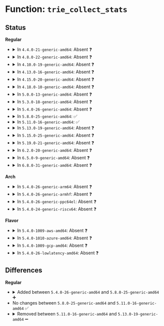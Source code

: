 # Function: <code>trie_collect_stats</code>

## Status
<b>Regular</b>
<ul>
<li>
<details>
<summary>In <code>4.4.0-21-generic-amd64</code>: Absent ❓</summary>

```json
{
  "name": "trie_collect_stats",
  "collision_type": "Unique Static",
  "inline_type": "Full",
  "funcs": [
    {
      "addr": 18446744071586837673,
      "name": "trie_collect_stats",
      "external": false,
      "loc": "net/ipv4/fib_trie.c:2098",
      "file": "net/ipv4/fib_trie.c",
      "inline": "not declared, inlined",
      "caller_inline": [
        "net/ipv4/fib_trie.c:fib_triestat_seq_show"
      ],
      "caller_func": []
    }
  ],
  "symbols": []
}
```
</details>
</li>
<li>
<details>
<summary>In <code>4.8.0-22-generic-amd64</code>: Absent ❓</summary>

```json
{
  "name": "trie_collect_stats",
  "collision_type": "Unique Static",
  "inline_type": "Full",
  "funcs": [
    {
      "addr": 18446744071587287113,
      "name": "trie_collect_stats",
      "external": false,
      "loc": "net/ipv4/fib_trie.c:2097",
      "file": "net/ipv4/fib_trie.c",
      "inline": "not declared, inlined",
      "caller_inline": [
        "net/ipv4/fib_trie.c:fib_triestat_seq_show"
      ],
      "caller_func": []
    }
  ],
  "symbols": []
}
```
</details>
</li>
<li>
<details>
<summary>In <code>4.10.0-19-generic-amd64</code>: Absent ❓</summary>

```json
{
  "name": "trie_collect_stats",
  "collision_type": "Unique Static",
  "inline_type": "Full",
  "funcs": [
    {
      "addr": 18446744071587488470,
      "name": "trie_collect_stats",
      "external": false,
      "loc": "net/ipv4/fib_trie.c:2269",
      "file": "net/ipv4/fib_trie.c",
      "inline": "not declared, inlined",
      "caller_inline": [
        "net/ipv4/fib_trie.c:fib_triestat_seq_show"
      ],
      "caller_func": []
    }
  ],
  "symbols": []
}
```
</details>
</li>
<li>
<details>
<summary>In <code>4.13.0-16-generic-amd64</code>: Absent ❓</summary>

```json
{
  "name": "trie_collect_stats",
  "collision_type": "Unique Static",
  "inline_type": "Full",
  "funcs": [
    {
      "addr": 18446744071587625366,
      "name": "trie_collect_stats",
      "external": false,
      "loc": "net/ipv4/fib_trie.c:2188",
      "file": "net/ipv4/fib_trie.c",
      "inline": "not declared, inlined",
      "caller_inline": [
        "net/ipv4/fib_trie.c:fib_triestat_seq_show"
      ],
      "caller_func": []
    }
  ],
  "symbols": []
}
```
</details>
</li>
<li>
<details>
<summary>In <code>4.15.0-20-generic-amd64</code>: Absent ❓</summary>

```json
{
  "name": "trie_collect_stats",
  "collision_type": "Unique Static",
  "inline_type": "Full",
  "funcs": [
    {
      "addr": 18446744071588149766,
      "name": "trie_collect_stats",
      "external": false,
      "loc": "net/ipv4/fib_trie.c:2184",
      "file": "net/ipv4/fib_trie.c",
      "inline": "not declared, inlined",
      "caller_inline": [
        "net/ipv4/fib_trie.c:fib_triestat_seq_show"
      ],
      "caller_func": []
    }
  ],
  "symbols": []
}
```
</details>
</li>
<li>
<details>
<summary>In <code>4.18.0-10-generic-amd64</code>: Absent ❓</summary>

```json
{
  "name": "trie_collect_stats",
  "collision_type": "Unique Static",
  "inline_type": "Full",
  "funcs": [
    {
      "addr": 18446744071588504097,
      "name": "trie_collect_stats",
      "external": false,
      "loc": "net/ipv4/fib_trie.c:2208",
      "file": "net/ipv4/fib_trie.c",
      "inline": "not declared, inlined",
      "caller_inline": [
        "net/ipv4/fib_trie.c:fib_triestat_seq_show"
      ],
      "caller_func": []
    }
  ],
  "symbols": []
}
```
</details>
</li>
<li>
<details>
<summary>In <code>5.0.0-13-generic-amd64</code>: Absent ❓</summary>

```json
{
  "name": "trie_collect_stats",
  "collision_type": "Unique Static",
  "inline_type": "Full",
  "funcs": [
    {
      "addr": 18446744071588699377,
      "name": "trie_collect_stats",
      "external": false,
      "loc": "net/ipv4/fib_trie.c:2232",
      "file": "net/ipv4/fib_trie.c",
      "inline": "not declared, inlined",
      "caller_inline": [
        "net/ipv4/fib_trie.c:fib_triestat_seq_show"
      ],
      "caller_func": []
    }
  ],
  "symbols": []
}
```
</details>
</li>
<li>
<details>
<summary>In <code>5.3.0-18-generic-amd64</code>: Absent ❓</summary>

```json
{
  "name": "trie_collect_stats",
  "collision_type": "Unique Static",
  "inline_type": "Full",
  "funcs": [
    {
      "addr": 18446744071589117277,
      "name": "trie_collect_stats",
      "external": false,
      "loc": "net/ipv4/fib_trie.c:2329",
      "file": "net/ipv4/fib_trie.c",
      "inline": "not declared, inlined",
      "caller_inline": [
        "net/ipv4/fib_trie.c:fib_triestat_seq_show"
      ],
      "caller_func": []
    }
  ],
  "symbols": []
}
```
</details>
</li>
<li>
<details>
<summary>In <code>5.4.0-26-generic-amd64</code>: Absent ❓</summary>

```json
{
  "name": "trie_collect_stats",
  "collision_type": "Unique Static",
  "inline_type": "Full",
  "funcs": [
    {
      "addr": 18446744071589341357,
      "name": "trie_collect_stats",
      "external": false,
      "loc": "net/ipv4/fib_trie.c:2335",
      "file": "net/ipv4/fib_trie.c",
      "inline": "not declared, inlined",
      "caller_inline": [
        "net/ipv4/fib_trie.c:fib_triestat_seq_show"
      ],
      "caller_func": []
    }
  ],
  "symbols": []
}
```
</details>
</li>
<li>
<details>
<summary>In <code>5.8.0-25-generic-amd64</code>: ✅</summary>

```c
void trie_collect_stats(struct trie * t, struct trie_stat * s)
```

```json
{
  "name": "trie_collect_stats",
  "collision_type": "Unique Static",
  "inline_type": "No",
  "funcs": [
    {
      "addr": 18446744071590318096,
      "name": "trie_collect_stats",
      "external": false,
      "loc": "net/ipv4/fib_trie.c:2474",
      "file": "net/ipv4/fib_trie.c",
      "inline": "seen, unknown",
      "caller_inline": [],
      "caller_func": [
        "net/ipv4/fib_trie.c:fib_triestat_seq_show"
      ]
    }
  ],
  "symbols": [
    {
      "addr": 18446744071590318096,
      "name": "trie_collect_stats",
      "section": ".text",
      "bind": "STB_LOCAL",
      "size": 275
    }
  ]
}
```
</details>
</li>
<li>
<details>
<summary>In <code>5.11.0-16-generic-amd64</code>: ✅</summary>

```c
void trie_collect_stats(struct trie * t, struct trie_stat * s)
```

```json
{
  "name": "trie_collect_stats",
  "collision_type": "Unique Static",
  "inline_type": "No",
  "funcs": [
    {
      "addr": 18446744071590371248,
      "name": "trie_collect_stats",
      "external": false,
      "loc": "net/ipv4/fib_trie.c:2465",
      "file": "net/ipv4/fib_trie.c",
      "inline": "seen, unknown",
      "caller_inline": [],
      "caller_func": [
        "net/ipv4/fib_trie.c:fib_triestat_seq_show"
      ]
    }
  ],
  "symbols": [
    {
      "addr": 18446744071590371248,
      "name": "trie_collect_stats",
      "section": ".text",
      "bind": "STB_LOCAL",
      "size": 280
    }
  ]
}
```
</details>
</li>
<li>
<details>
<summary>In <code>5.13.0-19-generic-amd64</code>: Absent ❓</summary>

```json
{
  "name": "trie_collect_stats",
  "collision_type": "Unique Static",
  "inline_type": "Full",
  "funcs": [
    {
      "addr": 18446744071590289699,
      "name": "trie_collect_stats",
      "external": false,
      "loc": "net/ipv4/fib_trie.c:2503",
      "file": "net/ipv4/fib_trie.c",
      "inline": "not declared, inlined",
      "caller_inline": [
        "net/ipv4/fib_trie.c:fib_triestat_seq_show"
      ],
      "caller_func": []
    }
  ],
  "symbols": []
}
```
</details>
</li>
<li>
<details>
<summary>In <code>5.15.0-25-generic-amd64</code>: Absent ❓</summary>

```json
{
  "name": "trie_collect_stats",
  "collision_type": "Unique Static",
  "inline_type": "Full",
  "funcs": [
    {
      "addr": 18446744071591080499,
      "name": "trie_collect_stats",
      "external": false,
      "loc": "net/ipv4/fib_trie.c:2507",
      "file": "net/ipv4/fib_trie.c",
      "inline": "not declared, inlined",
      "caller_inline": [
        "net/ipv4/fib_trie.c:fib_triestat_seq_show"
      ],
      "caller_func": []
    }
  ],
  "symbols": []
}
```
</details>
</li>
<li>
<details>
<summary>In <code>5.19.0-21-generic-amd64</code>: Absent ❓</summary>

```json
{
  "name": "trie_collect_stats",
  "collision_type": "Unique Static",
  "inline_type": "Full",
  "funcs": [
    {
      "addr": 18446744071592730949,
      "name": "trie_collect_stats",
      "external": false,
      "loc": "net/ipv4/fib_trie.c:2516",
      "file": "net/ipv4/fib_trie.c",
      "inline": "not declared, inlined",
      "caller_inline": [
        "net/ipv4/fib_trie.c:fib_triestat_seq_show"
      ],
      "caller_func": []
    }
  ],
  "symbols": []
}
```
</details>
</li>
<li>
<details>
<summary>In <code>6.2.0-20-generic-amd64</code>: Absent ❓</summary>

```json
{
  "name": "trie_collect_stats",
  "collision_type": "Unique Static",
  "inline_type": "Full",
  "funcs": [
    {
      "addr": 18446744071594599466,
      "name": "trie_collect_stats",
      "external": false,
      "loc": "net/ipv4/fib_trie.c:2518",
      "file": "net/ipv4/fib_trie.c",
      "inline": "not declared, inlined",
      "caller_inline": [
        "net/ipv4/fib_trie.c:fib_triestat_seq_show"
      ],
      "caller_func": []
    }
  ],
  "symbols": []
}
```
</details>
</li>
<li>
<details>
<summary>In <code>6.5.0-9-generic-amd64</code>: Absent ❓</summary>

```json
{
  "name": "trie_collect_stats",
  "collision_type": "Unique Static",
  "inline_type": "Full",
  "funcs": [
    {
      "addr": 18446744071594991242,
      "name": "trie_collect_stats",
      "external": false,
      "loc": "net/ipv4/fib_trie.c:2518",
      "file": "net/ipv4/fib_trie.c",
      "inline": "not declared, inlined",
      "caller_inline": [
        "net/ipv4/fib_trie.c:fib_triestat_seq_show"
      ],
      "caller_func": []
    }
  ],
  "symbols": []
}
```
</details>
</li>
<li>
<details>
<summary>In <code>6.8.0-31-generic-amd64</code>: Absent ❓</summary>

```json
{
  "name": "trie_collect_stats",
  "collision_type": "Unique Static",
  "inline_type": "Full",
  "funcs": [
    {
      "addr": 18446744071595803738,
      "name": "trie_collect_stats",
      "external": false,
      "loc": "net/ipv4/fib_trie.c:2524",
      "file": "net/ipv4/fib_trie.c",
      "inline": "not declared, inlined",
      "caller_inline": [
        "net/ipv4/fib_trie.c:fib_triestat_seq_show"
      ],
      "caller_func": []
    }
  ],
  "symbols": []
}
```
</details>
</li>
</ul>
<b>Arch</b>
<ul>
<li>
<details>
<summary>In <code>5.4.0-26-generic-arm64</code>: Absent ❓</summary>

```json
{
  "name": "trie_collect_stats",
  "collision_type": "Unique Static",
  "inline_type": "Full",
  "funcs": [
    {
      "addr": 18446603336502981316,
      "name": "trie_collect_stats",
      "external": false,
      "loc": "net/ipv4/fib_trie.c:2335",
      "file": "net/ipv4/fib_trie.c",
      "inline": "not declared, inlined",
      "caller_inline": [
        "net/ipv4/fib_trie.c:fib_triestat_seq_show"
      ],
      "caller_func": []
    }
  ],
  "symbols": []
}
```
</details>
</li>
<li>
<details>
<summary>In <code>5.4.0-26-generic-armhf</code>: Absent ❓</summary>

```json
{
  "name": "trie_collect_stats",
  "collision_type": "Unique Static",
  "inline_type": "Full",
  "funcs": [
    {
      "addr": 3235670704,
      "name": "trie_collect_stats",
      "external": false,
      "loc": "net/ipv4/fib_trie.c:2335",
      "file": "net/ipv4/fib_trie.c",
      "inline": "not declared, inlined",
      "caller_inline": [
        "net/ipv4/fib_trie.c:fib_triestat_seq_show"
      ],
      "caller_func": []
    }
  ],
  "symbols": []
}
```
</details>
</li>
<li>
<details>
<summary>In <code>5.4.0-26-generic-ppc64el</code>: Absent ❓</summary>

```json
{
  "name": "trie_collect_stats",
  "collision_type": "Unique Static",
  "inline_type": "Full",
  "funcs": [
    {
      "addr": 13835058055296666136,
      "name": "trie_collect_stats",
      "external": false,
      "loc": "net/ipv4/fib_trie.c:2335",
      "file": "net/ipv4/fib_trie.c",
      "inline": "not declared, inlined",
      "caller_inline": [
        "net/ipv4/fib_trie.c:fib_triestat_seq_show"
      ],
      "caller_func": []
    }
  ],
  "symbols": []
}
```
</details>
</li>
<li>
<details>
<summary>In <code>5.4.0-24-generic-riscv64</code>: Absent ❓</summary>

```json
{
  "name": "trie_collect_stats",
  "collision_type": "Unique Static",
  "inline_type": "Full",
  "funcs": [
    {
      "addr": 18446743936279058788,
      "name": "trie_collect_stats",
      "external": false,
      "loc": "net/ipv4/fib_trie.c:2335",
      "file": "net/ipv4/fib_trie.c",
      "inline": "not declared, inlined",
      "caller_inline": [
        "net/ipv4/fib_trie.c:fib_triestat_seq_show"
      ],
      "caller_func": []
    }
  ],
  "symbols": []
}
```
</details>
</li>
</ul>
<b>Flavor</b>
<ul>
<li>
<details>
<summary>In <code>5.4.0-1009-aws-amd64</code>: Absent ❓</summary>

```json
{
  "name": "trie_collect_stats",
  "collision_type": "Unique Static",
  "inline_type": "Full",
  "funcs": [
    {
      "addr": 18446744071588947533,
      "name": "trie_collect_stats",
      "external": false,
      "loc": "net/ipv4/fib_trie.c:2335",
      "file": "net/ipv4/fib_trie.c",
      "inline": "not declared, inlined",
      "caller_inline": [
        "net/ipv4/fib_trie.c:fib_triestat_seq_show"
      ],
      "caller_func": []
    }
  ],
  "symbols": []
}
```
</details>
</li>
<li>
<details>
<summary>In <code>5.4.0-1010-azure-amd64</code>: Absent ❓</summary>

```json
{
  "name": "trie_collect_stats",
  "collision_type": "Unique Static",
  "inline_type": "Full",
  "funcs": [
    {
      "addr": 18446744071588659469,
      "name": "trie_collect_stats",
      "external": false,
      "loc": "net/ipv4/fib_trie.c:2335",
      "file": "net/ipv4/fib_trie.c",
      "inline": "not declared, inlined",
      "caller_inline": [
        "net/ipv4/fib_trie.c:fib_triestat_seq_show"
      ],
      "caller_func": []
    }
  ],
  "symbols": []
}
```
</details>
</li>
<li>
<details>
<summary>In <code>5.4.0-1009-gcp-amd64</code>: Absent ❓</summary>

```json
{
  "name": "trie_collect_stats",
  "collision_type": "Unique Static",
  "inline_type": "Full",
  "funcs": [
    {
      "addr": 18446744071589383917,
      "name": "trie_collect_stats",
      "external": false,
      "loc": "net/ipv4/fib_trie.c:2335",
      "file": "net/ipv4/fib_trie.c",
      "inline": "not declared, inlined",
      "caller_inline": [
        "net/ipv4/fib_trie.c:fib_triestat_seq_show"
      ],
      "caller_func": []
    }
  ],
  "symbols": []
}
```
</details>
</li>
<li>
<details>
<summary>In <code>5.4.0-26-lowlatency-amd64</code>: Absent ❓</summary>

```json
{
  "name": "trie_collect_stats",
  "collision_type": "Unique Static",
  "inline_type": "Full",
  "funcs": [
    {
      "addr": 18446744071589426925,
      "name": "trie_collect_stats",
      "external": false,
      "loc": "net/ipv4/fib_trie.c:2335",
      "file": "net/ipv4/fib_trie.c",
      "inline": "not declared, inlined",
      "caller_inline": [
        "net/ipv4/fib_trie.c:fib_triestat_seq_show"
      ],
      "caller_func": []
    }
  ],
  "symbols": []
}
```
</details>
</li>
</ul>

## Differences
<b>Regular</b>
<ul>
<li>
<details>
<summary>Added between <code>5.4.0-26-generic-amd64</code> and <code>5.8.0-25-generic-amd64</code> ➕</summary>

```c
void trie_collect_stats(struct trie * t, struct trie_stat * s)
```
</details>
</li>
<li>
No changes between <code>5.8.0-25-generic-amd64</code> and <code>5.11.0-16-generic-amd64</code> ✅
</li>
<li>
<details>
<summary>Removed between <code>5.11.0-16-generic-amd64</code> and <code>5.13.0-19-generic-amd64</code> ➖</summary>

```c
void trie_collect_stats(struct trie * t, struct trie_stat * s)
```
</details>
</li>
</ul>
